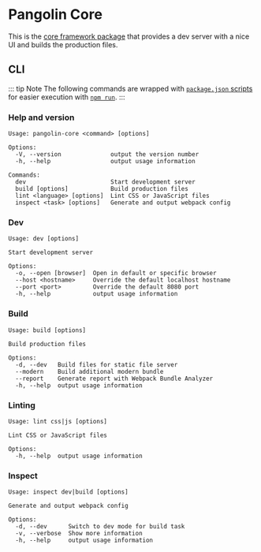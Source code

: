 # Pangolin Core

This is the [core framework package](https://github.com/pangolinjs/core) that provides a dev server with a nice UI and builds the production files.


## CLI

::: tip Note
The following commands are wrapped with [`package.json` scripts](usage.md#tasks) for easier execution with [`npm run`](https://docs.npmjs.com/cli/run-script).
:::

### Help and version

```
Usage: pangolin-core <command> [options]

Options:
  -V, --version              output the version number
  -h, --help                 output usage information

Commands:
  dev                        Start development server
  build [options]            Build production files
  lint <language> [options]  Lint CSS or JavaScript files
  inspect <task> [options]   Generate and output webpack config
```

### Dev

```
Usage: dev [options]

Start development server

Options:
  -o, --open [browser]  Open in default or specific browser
  --host <hostname>     Override the default localhost hostname
  --port <port>         Override the default 8080 port
  -h, --help            output usage information
```

### Build

```
Usage: build [options]

Build production files

Options:
  -d, --dev   Build files for static file server
  --modern    Build additional modern bundle
  --report    Generate report with Webpack Bundle Analyzer
  -h, --help  output usage information
```

### Linting

```
Usage: lint css|js [options]

Lint CSS or JavaScript files

Options:
  -h, --help  output usage information
```

### Inspect

```
Usage: inspect dev|build [options]

Generate and output webpack config

Options:
  -d, --dev      Switch to dev mode for build task
  -v, --verbose  Show more information
  -h, --help     output usage information
```
